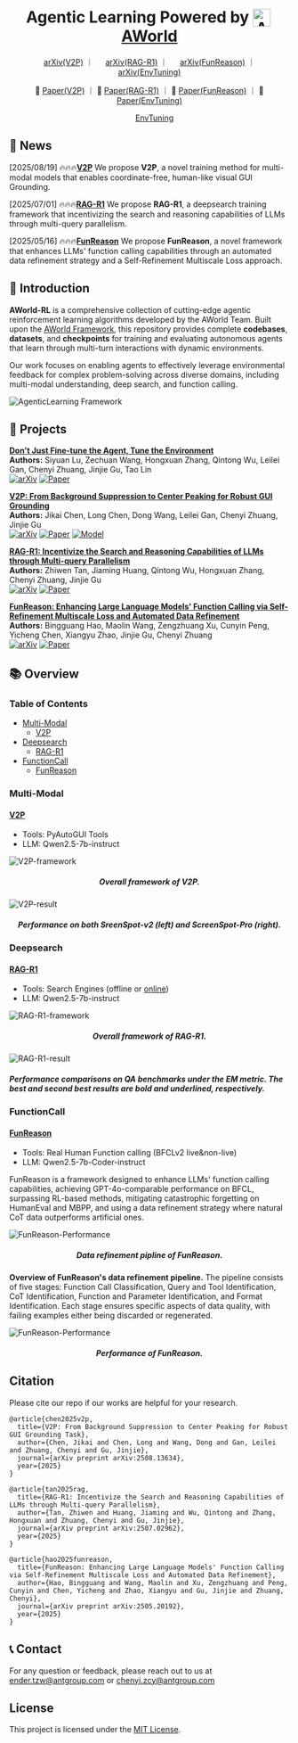 <div align="center">

<h1 align="center">
Agentic Learning Powered by <a href="https://github.com/inclusionAI/AWorld"><img src="assets/aworld_logo.png" alt="AWorld Logo" height="32" style="vertical-align: text-bottom; margin-right: 4px;">AWorld</a>
</h1>

</div>

<p align="center">
<img src="./assets/arxiv.png" width="14px" style="display:inline;"> <a href="https://arxiv.org/abs/2508.13634" target="_blank">arXiv(V2P)</a> ｜
<img src="./assets/arxiv.png" width="14px" style="display:inline;"> <a href="https://arxiv.org/abs/2507.02962" target="_blank">arXiv(RAG-R1)</a> ｜
<img src="./assets/arxiv.png" width="14px" style="display:inline;"> <a href="https://arxiv.org/abs/2505.20192" target="_blank">arXiv(FunReason)</a> ｜
<img src="./assets/arxiv.png" width="14px" style="display:inline;"> <a href="https://arxiv.org/abs/2510.10197" target="_blank">arXiv(EnvTuning)</a>
</p>

<p align="center">
🤗 <a href="https://huggingface.co/papers/2508.13634" target="_blank">Paper(V2P)</a> ｜
🤗 <a href="https://huggingface.co/papers/2507.02962" target="_blank">Paper(RAG-R1)</a> ｜
🤗 <a href="https://huggingface.co/papers/2505.20192" target="_blank">Paper(FunReason)</a> ｜
🤗 <a href="https://huggingface.co/papers/2510.10197" target="_blank">Paper(EnvTuning)</a>
</p>

<p align="center">
<img src="./assets/xiaohongshu.png" width="14px" style="display:inline;"> <a href="http://xhslink.com/o/A5W5duyHWlf" target="_blank">EnvTuning</a>
</p>

## 📣 News
[2025/08/19] 🔥🔥🔥[**V2P**](./V2P) We propose **V2P**, a novel training method for multi-modal models that enables coordinate-free, human-like visual GUI Grounding.

[2025/07/01] 🔥🔥🔥[**RAG-R1**](./RAG-R1) We propose **RAG-R1**, a deepsearch training framework that incentivizing the search and reasoning capabilities of LLMs through multi-query parallelism.

[2025/05/16] 🔥🔥🔥[**FunReason**](https://github.com/BingguangHao/FunReason/) We propose **FunReason**, a novel framework that enhances LLMs' function calling capabilities through an automated data refinement strategy and a Self-Refinement Multiscale Loss approach.

## 📖 Introduction

**AWorld-RL** is a comprehensive collection of cutting-edge agentic reinforcement learning algorithms developed by the AWorld Team. Built upon the [AWorld Framework](https://github.com/inclusionAI/AWorld), this repository provides complete **codebases**, **datasets**, and **checkpoints** for training and evaluating autonomous agents that learn through multi-turn interactions with dynamic environments.

Our work focuses on enabling agents to effectively leverage environmental feedback for complex problem-solving across diverse domains, including multi-modal understanding, deep search, and function calling.

![AgenticLearning Framework](assets/framework.png "AgenticLearning Framework")

## 🚀 Projects

**[Don't Just Fine-tune the Agent, Tune the Environment](./EnvTuning)**  
**Authors:** Siyuan Lu, Zechuan Wang, Hongxuan Zhang, Qintong Wu, Leilei Gan, Chenyi Zhuang, Jinjie Gu, Tao Lin  
[![arXiv](https://img.shields.io/badge/arXiv-2510.10197-b31b1b.svg?logo=arXiv)](https://arxiv.org/abs/2510.10197) [![Paper](https://img.shields.io/badge/Hugging%20Face-Paper-yellow?logo=huggingface)](https://huggingface.co/papers/2510.10197)

**[V2P: From Background Suppression to Center Peaking for Robust GUI Grounding](./V2P)**  
**Authors:** Jikai Chen, Long Chen, Dong Wang, Leilei Gan, Chenyi Zhuang, Jinjie Gu  
[![arXiv](https://img.shields.io/badge/arXiv-2508.13634-b31b1b.svg?logo=arXiv)](https://arxiv.org/abs/2508.13634) [![Paper](https://img.shields.io/badge/Hugging%20Face-Paper-yellow?logo=huggingface)](https://huggingface.co/papers/2508.13634) [![Model](https://img.shields.io/badge/Hugging%20Face-Model-yellow?logo=huggingface)](https://huggingface.co/inclusionAI/V2P-7B)

**[RAG-R1: Incentivize the Search and Reasoning Capabilities of LLMs through Multi-query Parallelism](./RAG-R1)**  
**Authors:** Zhiwen Tan, Jiaming Huang, Qintong Wu, Hongxuan Zhang, Chenyi Zhuang, Jinjie Gu  
[![arXiv](https://img.shields.io/badge/arXiv-2507.02962-b31b1b.svg?logo=arXiv)](https://arxiv.org/abs/2507.02962) [![Paper](https://img.shields.io/badge/Hugging%20Face-Paper-yellow?logo=huggingface)](https://huggingface.co/papers/2507.02962)

**[FunReason: Enhancing Large Language Models' Function Calling via Self-Refinement Multiscale Loss and Automated Data Refinement](https://github.com/BingguangHao/FunReason/)**  
**Authors:** Bingguang Hao, Maolin Wang, Zengzhuang Xu, Cunyin Peng, Yicheng Chen, Xiangyu Zhao, Jinjie Gu, Chenyi Zhuang  
[![arXiv](https://img.shields.io/badge/arXiv-2505.20192-b31b1b.svg?logo=arXiv)](https://arxiv.org/abs/2505.20192) [![Paper](https://img.shields.io/badge/Hugging%20Face-Paper-yellow?logo=huggingface)](https://huggingface.co/papers/2505.20192)
                         
## 📚 Overview

### Table of Contents

- [Multi-Modal](#multi-modal)
  - [V2P](#v2p)
- [Deepsearch](#deepsearch)
  - [RAG-R1](#rag-r1)
- [FunctionCall](#functioncall)
  - [FunReason](#funreason)

### Multi-Modal
#### [V2P](./V2P) 

- Tools: PyAutoGUI Tools
- LLM: Qwen2.5-7b-instruct

![V2P-framework](V2P/assets/main.png)

<h5 align="center">Overall framework of V2P.</h5>

![V2P-result](V2P/assets/results.png)

<h5 align="center">Performance on both SreenSpot-v2 (left) and ScreenSpot-Pro (right).</h5>
  

### Deepsearch

#### [RAG-R1](./RAG-R1)

- Tools: Search Engines (offline or [online](https://github.com/qingw-dev/aworld-mcp-servers))
- LLM: Qwen2.5-7b-instruct

![RAG-R1-framework](RAG-R1/assets/RAG-R1.png)

<h5 align="center">Overall framework of RAG-R1.</h5>

![RAG-R1-result](RAG-R1/assets/RAG-R1-result.png)

<h5 align="left">Performance comparisons on QA benchmarks under the EM metric. The best and second
best results are bold and underlined, respectively.</h5>

### FunctionCall

#### [FunReason](https://github.com/BingguangHao/FunReason/)

- Tools: Real Human Function calling (BFCLv2 live&non-live)
- LLM: Qwen2.5-7b-Coder-instruct

FunReason is a framework designed to enhance LLMs' function calling capabilities, achieving GPT-4o-comparable performance on BFCL, surpassing RL-based methods, mitigating catastrophic forgetting on HumanEval and MBPP, and using a data refinement strategy where natural CoT data outperforms artificial ones.

![FunReason-Performance](FunctionCall/assets/Fun_pipline.png)

<h5 align="center">Data refinement pipline of FunReason.</h5>

**Overview of FunReason's data refinement pipeline.** The pipeline consists of five stages: Function Call Classification, Query and Tool Identification, CoT Identification, Function and Parameter Identification, and Format Identification. Each stage ensures specific aspects of data quality, with failing examples either being discarded or regenerated.

![FunReason-Performance](FunctionCall/assets/Fun_per.png)

<h5 align="center">Performance of FunReason.</h5>

## Citation

Please cite our repo if our works are helpful for your research.
```
@article{chen2025v2p,
  title={V2P: From Background Suppression to Center Peaking for Robust GUI Grounding Task},
  author={Chen, Jikai and Chen, Long and Wang, Dong and Gan, Leilei and Zhuang, Chenyi and Gu, Jinjie},
  journal={arXiv preprint arXiv:2508.13634},
  year={2025}
}

@article{tan2025rag,
  title={RAG-R1: Incentivize the Search and Reasoning Capabilities of LLMs through Multi-query Parallelism},
  author={Tan, Zhiwen and Huang, Jiaming and Wu, Qintong and Zhang, Hongxuan and Zhuang, Chenyi and Gu, Jinjie},
  journal={arXiv preprint arXiv:2507.02962},
  year={2025}
}

@article{hao2025funreason,
  title={FunReason: Enhancing Large Language Models' Function Calling via Self-Refinement Multiscale Loss and Automated Data Refinement},
  author={Hao, Bingguang and Wang, Maolin and Xu, Zengzhuang and Peng, Cunyin and Chen, Yicheng and Zhao, Xiangyu and Gu, Jinjie and Zhuang, Chenyi},
  journal={arXiv preprint arXiv:2505.20192},
  year={2025}
}
```

## 📞 Contact

For any question or feedback, please reach out to us at [ender.tzw@antgroup.com](mailto:ender.tzw@antgroup.com) or [chenyi.zcy@antgroup.com](mailto:chenyi.zcy@antgroup.com)

## License

This project is licensed under the [MIT License](LICENSE).
